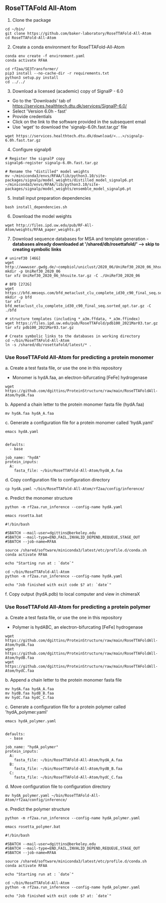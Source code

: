## RoseTTAFold All-Atom

1. Clone the package
```
cd ~/bin/
git clone https://github.com/baker-laboratory/RoseTTAFold-All-Atom
cd RoseTTAFold-All-Atom
```

2. Create a conda environment for RoseTTAFold-All-Atom 
```
conda env create -f environment.yaml
conda activate RFAA

cd rf2aa/SE3Transformer/
pip3 install --no-cache-dir -r requirements.txt
python3 setup.py install
cd ../../
```

3. Download a licensed (academic) copy of SignalP - 6.0

- Go to the 'Downloads' tab of https://services.healthtech.dtu.dk/services/SignalP-6.0/
- Select 'Version 6.0h - fast'
- Provide credentials
- Click on the link to the software provided in the subsequent email
- Use 'wget' to download the 'signalp-6.0h.fast.tar.gz' file

```
wget https://services.healthtech.dtu.dk/download/<...>/signalp-6.0h.fast.tar.gz
```

4. Configure signalp6
```
# Register the signalP copy
signalp6-register signalp-6.0h.fast.tar.gz

# Rename the "distilled" model weights
mv ~/miniconda3/envs/RFAA/lib/python3.10/site-packages/signalp/model_weights/distilled_model_signalp6.pt ~/miniconda3/envs/RFAA/lib/python3.10/site-packages/signalp/model_weights/ensemble_model_signalp6.pt
```

5. Install input preparation dependencies
```
bash install_dependencies.sh
```

6. Download the model weights
```
wget http://files.ipd.uw.edu/pub/RF-All-Atom/weights/RFAA_paper_weights.pt
```

7. Download sequence databases for MSA and template generation - **databases already downloaded at '/shared/db/rosettafold/' --> skip to creating symbolic links**
```
# uniref30 [46G]
wget http://wwwuser.gwdg.de/~compbiol/uniclust/2020_06/UniRef30_2020_06_hhsuite.tar.gz
mkdir -p UniRef30_2020_06
tar xfz UniRef30_2020_06_hhsuite.tar.gz -C ./UniRef30_2020_06

# BFD [272G]
wget https://bfd.mmseqs.com/bfd_metaclust_clu_complete_id30_c90_final_seq.sorted_opt.tar.gz
mkdir -p bfd
tar xfz bfd_metaclust_clu_complete_id30_c90_final_seq.sorted_opt.tar.gz -C ./bfd

# structure templates (including *_a3m.ffdata, *_a3m.ffindex)
wget https://files.ipd.uw.edu/pub/RoseTTAFold/pdb100_2021Mar03.tar.gz
tar xfz pdb100_2021Mar03.tar.gz

# Create symbolic links to the databases in working directory
cd ~/bin/RoseTTAFold-All-Atom
ln -s /shared/db/rosettafold/latest/* .
```

### Use RoseTTAFold All-Atom for predicting a protein monomer

a. Create a test fasta file, or use the one in this repository
- Monomer is hydA.faa, an electron-bifurcating [FeFe] hydrogenase

```
wget https://github.com/dgittins/ProteinStructure/raw/main/RoseTTAFoldAll-Atom/hydA.faa
```

b. Append a chain letter to the protein monomer fasta file (hydA.faa)
```
mv hydA.faa hydA_A.faa 
```

c. Generate a configuration file for a protein monomer called 'hydA.yaml'
```
emacs hydA.yaml


defaults:
  - base

job_name: "hydA"
protein_inputs: 
  A:
    fasta_file: ~/bin/RoseTTAFold-All-Atom/hydA_A.faa

```

d. Copy configuration file to configuration directory
```
cp hydA.yaml ~/bin/RoseTTAFold-All-Atom/rf2aa/config/inference/
```

e. Predict the monomer structure
```
python -m rf2aa.run_inference --config-name hydA.yaml
```

```
emacs rosetta.bat

#!/bin/bash

#SBATCH --mail-user=dgittins@berkeley.edu
#SBATCH --mail-type=END,FAIL,INVALID_DEPEND,REQUEUE,STAGE_OUT
#SBATCH --job-name=RFAA

source /shared/software/miniconda3/latest/etc/profile.d/conda.sh
conda activate RFAA

echo "Starting run at : `date`"

cd ~/bin/RoseTTAFold-All-Atom
python -m rf2aa.run_inference --config-name hydA.yaml

echo "Job finished with exit code $? at: `date`"
```

f. Copy output (hydA.pdb) to local computer and view in chimeraX


### Use RoseTTAFold All-Atom for predicting a protein polymer

a. Create a test fasta file, or use the one in this repository
- Polymer is hydABC, an electron-bifurcating [FeFe] hydrogenase

```
wget https://github.com/dgittins/ProteinStructure/raw/main/RoseTTAFoldAll-Atom/hydA.faa
wget https://github.com/dgittins/ProteinStructure/raw/main/RoseTTAFoldAll-Atom/hydB.faa
wget https://github.com/dgittins/ProteinStructure/raw/main/RoseTTAFoldAll-Atom/hydC.faa
```

b. Append a chain letter to the protein monomer fasta file
```
mv hydA.faa hydA_A.faa
mv hydB.faa hydB_B.faa
mv hydC.faa hydC_C.faa
```

c. Generate a configuration file for a protein polymer called 'hydA_polymer.yaml'
```
emacs hydA_polymer.yaml


defaults:
  - base

job_name: "hydA_polymer"
protein_inputs: 
  A:
    fasta_file: ~/bin/RoseTTAFold-All-Atom/hydA_A.faa
  B:
    fasta_file: ~/bin/RoseTTAFold-All-Atom/hydB_B.faa
  C:
    fasta_file: ~/bin/RoseTTAFold-All-Atom/hydC_C.faa
```

d. Move configuration file to configuration directory
```
mv hydA_polymer.yaml ~/bin/RoseTTAFold-All-Atom/rf2aa/config/inference/
```

e. Predict the polymer structure
```
python -m rf2aa.run_inference --config-name hydA_polymer.yaml
```

```
emacs rosetta_polymer.bat

#!/bin/bash

#SBATCH --mail-user=dgittins@berkeley.edu
#SBATCH --mail-type=END,FAIL,INVALID_DEPEND,REQUEUE,STAGE_OUT
#SBATCH --job-name=RFAA

source /shared/software/miniconda3/latest/etc/profile.d/conda.sh
conda activate RFAA

echo "Starting run at : `date`"

cd ~/bin/RoseTTAFold-All-Atom
python -m rf2aa.run_inference --config-name hydA_polymer.yaml

echo "Job finished with exit code $? at: `date`"
```

